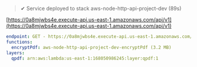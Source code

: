 > ✔ Service deployed to stack aws-node-http-api-project-dev (89s)

[https://0a8mjwbs4e.execute-api.us-east-1.amazonaws.com/api/v1](https://0a8mjwbs4e.execute-api.us-east-1.amazonaws.com/api/v1)
```yml
endpoint: GET - https://0a8mjwbs4e.execute-api.us-east-1.amazonaws.com/api/v1
functions:
  encryptPdf: aws-node-http-api-project-dev-encryptPdf (3.2 MB)
layers:
  qpdf: arn:aws:lambda:us-east-1:168050986245:layer:qpdf:1
```
